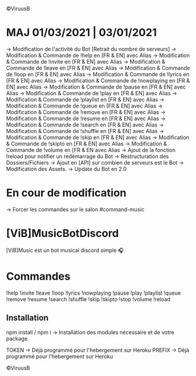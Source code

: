 ©ViruusB

# MAJ 01/03/2021 | 03/01/2021

-> Modification de l'activité du Bot [Retrait du nombre de serveurs]
-> Modification & Commande de !help en [FR & EN] avec Alias
-> Modification & Commande de !invite en [FR & EN] avec Alias
-> Modification & Commande de !leave en [FR & EN] avec Alias
-> Modification & Commande de !loop en [FR & EN] avec Alias
-> Modification & Commande de !lyrics en [FR & EN] avec Alias
-> Modification & Commande de !nowplaying en [FR & EN] avec Alias
-> Modification & Commande de !pause en [FR & EN] avec Alias
-> Modification & Commande de !play en [FR & EN] avec Alias
-> Modification & Commande de !playlist en [FR & EN] avec Alias
-> Modification & Commande de !queue en [FR & EN] avec Alias
-> Modification & Commande de !remove en [FR & EN] avec Alias
-> Modification & Commande de !resume en [FR & EN] avec Alias
-> Modification & Commande de !search en [FR & EN] avec Alias
-> Modification & Commande de !shuffle en [FR & EN] avec Alias
-> Modification & Commande de !skip en [FR & EN] avec Alias
-> Modification & Commande de !skipto en [FR & EN] avec Alias
-> Modification & Commande de !volume en [FR & EN avec Alias
-> Ajout de la fonction !reload pour notifier un redémarrage du Bot
-> Restructuration des Dossiers/Fichiers
-> Ajout en [API] sur combien de serveurs est le Bot
-> Modification des Assets.
-> Update du Bot en 2.0

# En cour de modification

-> Forcer les commandes sur le salon #command-music

# [ViB]MusicBotDiscord

[ViB]Music est un bot musical discord simple 🎧

# Commandes

!help
!invite
!leave
!loop
!lyrics
!nowplaying
!pause
!play
!playlist
!queue
!remove
!resume
!search
!shuffle
!skip
!skipto
!stop
!volume
!reload

## Installation

npm install / npm i -> Installation des modules nécessaire et de votre package.

TOKEN -> Déjà programmé pour l'hebergement sur Heroku
PREFIX -> Déjà programmé pour l'hebergement sur Heroku

©ViruusB
